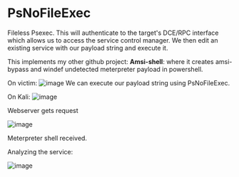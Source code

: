 # PsNoFileExec
Fileless Psexec.
This will authenticate to the target's DCE/RPC interface which allows us to access the service control manager.
We then edit an existing service with our payload string and execute it.

This implements my other github project: **Amsi-shell**: where it creates amsi-bypass and windef undetected meterpreter payload in powershell.


On victim:
![image](https://github.com/wlfrag/PsNoFileExec/assets/43529877/c78e1439-68b8-444f-8aed-1e486eaee99f)
We can execute our payload string using PsNoFileExec.

On Kali:
![image](https://github.com/wlfrag/PsNoFileExec/assets/43529877/0e97f7eb-054e-4d6e-8aa3-2a38f72c74d7)

Webserver gets request

![image](https://github.com/wlfrag/PsNoFileExec/assets/43529877/679da885-d720-468c-9a2c-9a83e9e75319)

Meterpreter shell received.

Analyzing the service:

![image](https://github.com/wlfrag/PsNoFileExec/assets/43529877/7c181541-4b6f-423b-8459-8bb783a3feb1)
